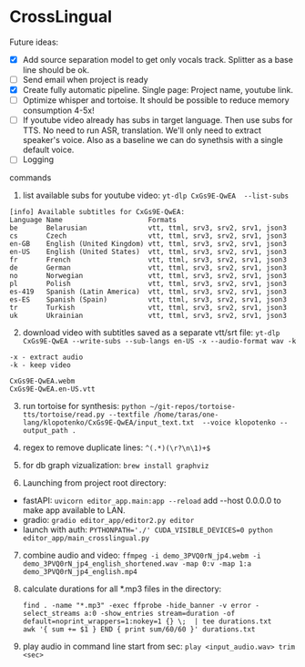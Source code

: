 # CrossLingual

Future ideas:

- [x] Add source separation model to get only vocals track. Splitter as a base line should be ok.
- [ ] Send email when project is ready
- [x] Create fully automatic pipeline. Single page: Project name, youtube link.
- [ ] Optimize whisper and tortoise. It should be possible to reduce memory consumption 4-5x!
- [ ] If youtube video already has subs in target language. Then use subs for TTS. No need to run ASR, translation. We'll only need to extract speaker's voice. Also as a baseline we can do synethsis with a single default voice.
- [ ] Logging

commands
1. list available subs for youtube video: `yt-dlp CxGs9E-QwEA  --list-subs`
```
[info] Available subtitles for CxGs9E-QwEA:
Language Name                     Formats
be       Belarusian               vtt, ttml, srv3, srv2, srv1, json3
cs       Czech                    vtt, ttml, srv3, srv2, srv1, json3
en-GB    English (United Kingdom) vtt, ttml, srv3, srv2, srv1, json3
en-US    English (United States)  vtt, ttml, srv3, srv2, srv1, json3
fr       French                   vtt, ttml, srv3, srv2, srv1, json3
de       German                   vtt, ttml, srv3, srv2, srv1, json3
no       Norwegian                vtt, ttml, srv3, srv2, srv1, json3
pl       Polish                   vtt, ttml, srv3, srv2, srv1, json3
es-419   Spanish (Latin America)  vtt, ttml, srv3, srv2, srv1, json3
es-ES    Spanish (Spain)          vtt, ttml, srv3, srv2, srv1, json3
tr       Turkish                  vtt, ttml, srv3, srv2, srv1, json3
uk       Ukrainian                vtt, ttml, srv3, srv2, srv1, json3
```   
2. download video with subtitles saved as a separate vtt/srt file: `yt-dlp CxGs9E-QwEA --write-subs --sub-langs en-US -x --audio-format wav -k`
```
-x - extract audio
-k - keep video

CxGs9E-QwEA.webm
CxGs9E-QwEA.en-US.vtt
```

3. run tortoise for synthesis: `python ~/git-repos/tortoise-tts/tortoise/read.py --textfile /home/taras/one-lang/klopotenko/CxGs9E-QwEA/input_text.txt  --voice klopotenko --output_path .`

4. regex to remove duplicate lines: `^(.*)(\r?\n\1)+$`

5. for db graph vizualization: `brew install graphviz`

6. Launching from project root directory:

- fastAPI: `uvicorn editor_app.main:app --reload`
  add --host 0.0.0.0 to make app available to LAN.
- gradio: `gradio editor_app/editor2.py editor`
- launch with auth: `PYTHONPATH='./' CUDA_VISIBLE_DEVICES=0 python editor_app/main_crosslingual.py`


7. combine audio and video: `ffmpeg -i demo_3PVQ0rN_jp4.webm -i demo_3PVQ0rN_jp4_english_shortened.wav -map 0:v -map 1:a  demo_3PVQ0rN_jp4_english.mp4`

8. calculate durations for all *.mp3 files in the directory:
    ```
    find . -name "*.mp3" -exec ffprobe -hide_banner -v error -select_streams a:0 -show_entries stream=duration -of default=noprint_wrappers=1:nokey=1 {} \;  | tee durations.txt
    awk '{ sum += $1 } END { print sum/60/60 }' durations.txt
    
    ```

9. play audio in command line start from sec: `play <input_audio.wav> trim <sec>`